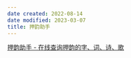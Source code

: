 ```yaml
---
date created: 2022-08-14
date modified: 2023-03-07
title: 押韵助手
---
```


[押韵助手 - 在线查询押韵的字、词、诗、歌](https://yayun.la/)
